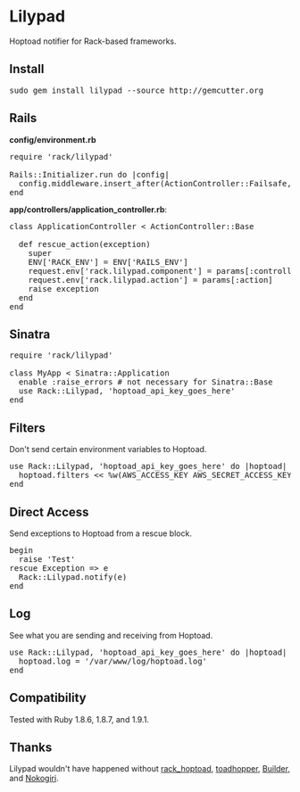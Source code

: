 Lilypad
=======

Hoptoad notifier for Rack-based frameworks.

Install
-------

<pre>
sudo gem install lilypad --source http://gemcutter.org
</pre>

Rails
-----

**config/environment.rb**

<pre>
require 'rack/lilypad'

Rails::Initializer.run do |config|
  config.middleware.insert_after(ActionController::Failsafe, Rack::Lilypad, 'hoptoad_api_key_goes_here')
end
</pre>

**app/controllers/application_controller.rb**:

<pre>
class ApplicationController < ActionController::Base

  def rescue_action(exception)
    super
    ENV['RACK_ENV'] = ENV['RAILS_ENV']
    request.env['rack.lilypad.component'] = params[:controller]
    request.env['rack.lilypad.action'] = params[:action]
    raise exception
  end
end
</pre>

Sinatra
-------

<pre>
require 'rack/lilypad'

class MyApp < Sinatra::Application
  enable :raise_errors # not necessary for Sinatra::Base
  use Rack::Lilypad, 'hoptoad_api_key_goes_here'
end
</pre>

Filters
-------

Don't send certain environment variables to Hoptoad.

<pre>
use Rack::Lilypad, 'hoptoad_api_key_goes_here' do |hoptoad|
  hoptoad.filters << %w(AWS_ACCESS_KEY AWS_SECRET_ACCESS_KEY AWS_ACCOUNT SSH_AUTH_SOCK)
end
</pre>

Direct Access
-------------

Send exceptions to Hoptoad from a rescue block.

<pre>
begin
  raise 'Test'
rescue Exception => e
  Rack::Lilypad.notify(e)
end
</pre>

Log
---

See what you are sending and receiving from Hoptoad.

<pre>
use Rack::Lilypad, 'hoptoad_api_key_goes_here' do |hoptoad|
  hoptoad.log = '/var/www/log/hoptoad.log'
end
</pre>

Compatibility
-------------

Tested with Ruby 1.8.6, 1.8.7, and 1.9.1.

Thanks
------

Lilypad wouldn't have happened without [rack_hoptoad](http://github.com/atmos/rack_hoptoad), [toadhopper](http://github.com/toolmantim/toadhopper), [Builder](http://builder.rubyforge.org), and [Nokogiri](http://nokogiri.org).